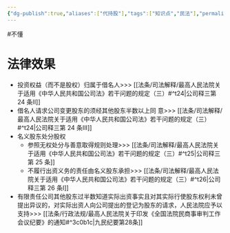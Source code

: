 ```yaml
---
{"dg-publish":true,"aliases":["代持股"],"tags":["知识点","民法"],"permalink":"/学习笔记studyup/知识点cheese/借名持股/","dgPassFrontmatter":true,"created":"2024-09-16T21:23:42.341+08:00","updated":"2024-10-25T12:15:55.353+08:00"}
---
```


#不懂
# 法律效果
- 投资权益（而不是股权）归属于借名人>>> [[法条/司法解释/最高人民法院关于适用《中华人民共和国公司法》若干问题的规定（三）#^t24\|公司释三第 24 条Ⅱ]]
- 借名人请求公司变更股东的须经其他股东半数以上同 意>>> [[法条/司法解释/最高人民法院关于适用《中华人民共和国公司法》若干问题的规定（三）#^t24\|公司释三第 24 条Ⅲ]]
- 名义股东处分股权
	- 参照无权处分与善意取得规则处理>>> [[法条/司法解释/最高人民法院关于适用《中华人民共和国公司法》若干问题的规定（三）#^t25\|公司释三第 25 条]]
	- 不履行出资义务的责任由名义股东承担>>> [[法条/司法解释/最高人民法院关于适用《中华人民共和国公司法》若干问题的规定（三）#^t26\|公司释三第 26 条Ⅰ]]
- 有限责任公司其他股东过半数知道实际出资事实且对其实际行使股东权利未曾提出异议的，对实际出资人向公司提出的登记为股东的请求，人民法院应予以支持>>> [[法条/行政法规/最高人民法院关于印发《全国法院民商事审判工作会议纪要》的通知#^3c0b1c\|九民纪要第28条]]